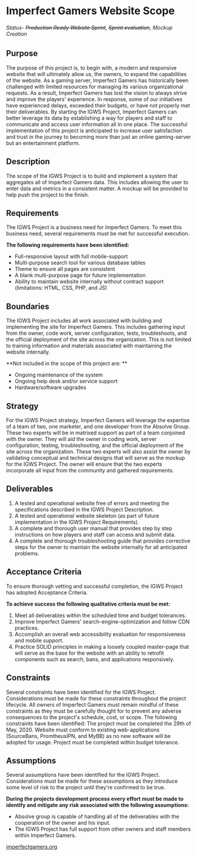 # Imperfect Gamers Website Scope
###### Status- ~~Production Ready Website Sprint~~, ~~Sprint evaluation~~, Mockup Creation

## Purpose
The purpose of this project is, to begin with, a modern and responsive website that will ultimately allow us, the owners, to expand the capabilities of the website. As a gaming server, Imperfect Gamers has historically been challenged with limited resources for managing its various organizational requests. As a result, Imperfect Gamers has lost the vision to always strive and improve the players' experience. In response, some of our initiatives have experienced delays, exceeded their budgets, or have not properly met their deliverables. By starting the IGWS Project, Imperfect Gamers can better leverage its data by establishing a way for players and staff to communicate and access user information all in one place. The successful implementation of this project is anticipated to increase user satisfaction and trust in the journey to becoming more than just an online gaming-server but an entertainment platform.

## Description
The scope of the IGWS Project is to build and implement a system that aggregates all of Imperfect Gamers data. This includes allowing the user to enter data and metrics in a consistent matter. A mockup will be provided to help push the project to the finish. 

## Requirements
The IGWS Project is a business need for Imperfect Gamers. To meet this business need, several requirements must be met for successful execution.

**The following requirements have been identified:**
- Full-responsive layout with full mobile-support
- Multi-purpose search tool for various database tables
- Theme to ensure all pages are consistent
- A blank multi-purpose page for future implementation
- Ability to maintain website internally without contract support (limitations: HTML, CSS, PHP, and JS)

## Boundaries
The IGWS Project includes all work associated with building and implementing the site for Imperfect Gamers. This includes gathering input from the owner, code work, server configuration, tests, troubleshoots, and the official deployment of the site across the organization. This is not limited to training information and materials associated with maintaining the website internally. 

**Not included in the scope of this project are: **
- Ongoing maintenance of the system
- Ongoing help desk and/or service support
- Hardware/software upgrades

## Strategy
For the IGWS Project strategy, Imperfect Gamers will leverage the expertise of a team of two, one marketer, and one developer from the Absolve Group. These two experts will be in matrixed support as part of a team conjoined with the owner. They will aid the owner in coding work, server configuration, testing, troubleshooting, and the official deployment of the site across the organization. These two experts will also assist the owner by validating conceptual and technical designs that will serve as the mockup for the IGWS Project. The owner will ensure that the two experts incorporate all input from the community and gathered requirements.

## Deliverables
1.  A tested and operational website free of errors and meeting the specifications described in the IGWS Project Description.
2. A tested and operational website skeleton (as part of future implementation in the IGWS Project Requirements). 
3. A complete and thorough user manual that provides step by step instructions on how players and staff can access and submit data.
4. A complete and thorough troubleshooting guide that provides corrective steps for the owner to maintain the website internally for all anticipated problems.

## Acceptance Criteria
To ensure thorough vetting and successful completion, the IGWS Project has adopted Acceptance Criteria.

**To achieve success the following qualitative criteria must be met:**
1. Meet all deliverables within the scheduled time and budget tolerances.
2. Improve Imperfect Gamers' search-engine-optimization and follow CDN practices.
3. Accomplish an overall web accessibility evaluation for responsiveness and mobile support.
4. Practice SOLID principles in making a loosely coupled master-page that will serve as the base for the website with an ability to retrofit components such as search, bans, and applications responsively.  

## Constraints
Several constraints have been identified for the IGWS Project. Considerations must be made for these constraints throughout the project lifecycle. All owners of Imperfect Gamers must remain mindful of these constraints as they must be carefully thought for to prevent any adverse consequences to the project's schedule, cost, or scope. 
The following constraints have been identified:
The project must be completed the 29th of May, 2020.
Website must conform to existing web-applications (SourceBans, PromtheusIPN, and MyBB) as no new software will be adopted for usage.
Project must be completed within budget tolerance.

## Assumptions
Several assumptions have been identified for the IGWS Project. Considerations must be made for these assumptions as they introduce some level of risk to the project until they're confirmed to be true.

**During the projects development process every effort must be made to identify and mitigate any risk associated with the following assumptions:**
- Absolve group is capable of handling all of the deliverables with the cooperation of the owner and his input.
- The IGWS Project has full support from other owners and staff members within Imperfect Gamers.



[imperfectgamers.org](https://imperfectgamers.org/ "imperfectgamers.org")
